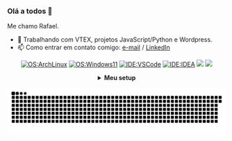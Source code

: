 ### Olá a todos 👋

<!--
**rafadori/rafadori** is a ✨ _special_ ✨ repository because its `README.md` (this file) appears on your GitHub profile.

Here are some ideas to get you started:

- 🔭 I’m currently working on ...
- 🌱 I’m currently learning ...
- 👯 I’m looking to collaborate on ...
- 🤔 I’m looking for help with ...
- 💬 Ask me about ...
- 📫 How to reach me: ...
- 😄 Pronouns: ...
- ⚡ Fun fact: ...
-->

Me chamo Rafael.

- 🔭 Trabalhando com VTEX, projetos JavaScript/Python e Wordpress.
- 📫 Como entrar em contato comigo: [e-mail](mailto:rafadori26@gmail.com) / [LinkedIn](https://www.linkedin.com/in/rafael-ramos-38a83a231/)

<div align="center">
  
  [![OS:ArchLinux](https://img.shields.io/badge/OS-ArchLinux-blue?style=for-the-badge&logo=arch-linux)](https://archlinux.org)
  [![OS:Windows11](https://img.shields.io/badge/OS-Windows11-blue?style=for-the-badge&logo=microsoft)](https://www.microsoft.com)
  [![IDE:VSCode](https://img.shields.io/badge/IDE-VSCode-blue?style=for-the-badge&logo=visualstudiocode)](https://code.visualstudio.com/)
  [![IDE:IDEA](https://img.shields.io/badge/IDE-IDEA-magenta?style=for-the-badge&logo=IntellijIDEA)](https://www.jetbrains.com/idea/)
  <a href = "mailto:rafadori26@gmail.com"><img src="https://img.shields.io/badge/-Gmail-%23333?style=for-the-badge&logo=gmail&logoColor=white" target="_blank"></a>
  <a href="https://www.linkedin.com/in/rafael-ramos-38a83a231/" target="_blank"><img src="https://img.shields.io/badge/-LinkedIn-%230077B5?style=for-the-badge&logo=linkedin&logoColor=white" target="_blank"></a> 

<details>
    <summary><strong>Meu setup</strong></summary>
    <details>
    <br>
      <summary><strong>Notebook</strong></summary>
      <ul>
        <li>CPU: Intel Core i7 8565</li>
        <li>GPU: GeForce MX130</li>
        <li>RAM: 8GB (DDR4)</li>
        <li>SSD: 128GB (NVMe)</li>
        <li>HD:  1TB (SATA)</li>
        <li>OS1: Windows 11</li>
        <li>OS2: Arch Linux</li>
      </ul>
    </details>
    <details>
      <summary><strong>Desktop</strong></summary>
      <ul>
        <li>CPU: Intel Core i3 7100</li>
        <li>GPU: GeForce GTX 1050TI</li>
        <li>RAM: 8GB (DDR4)</li>
        <li>SSD: 128GB (SATA)</li>
        <li>HD:  1TB (SATA)</li>
        <li>OS1: Windows 10</li>
        <li>OS2: Arch Linux</li>
      </ul>
    </details>
</details>

![Snake animation](https://github.com/rafadori/rafadori/blob/output/github-contribution-grid-snake.svg)
